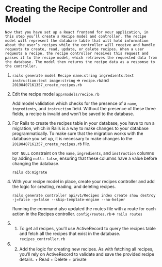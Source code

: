 # Creating the Recipe Controller and Model

    Now that you have set up a React frontend for your application, in this step you’ll create a Recipe model and controller. The recipe model will represent the database table that will hold information about the user’s recipes while the controller will receive and handle requests to create, read, update, or delete recipes. When a user requests a recipe, the recipe controller receives this request and passes it to the recipe model, which retrieves the requested data from the database. The model then returns the recipe data as a response to the controller.

1. `rails generate model Recipe name:string ingredients:text instruction:text image:string`
   => `recipe.rb`and `20190407161357_create_recipes.rb`
2. Edit the recipe model `app/models/recipe.rb`

   Add model validation which checks for the presence of a `name`, `ingredients`, and `instruction` field. Without the presence of these three fields, a recipe is invalid and won’t be saved to the database.

3. For Rails to create the recipes table in your database, you have to run a migration, which in Rails is a way to make changes to your database programmatically. To make sure that the migration works with the database you set up, it is necessary to make changes to the `20190407161357_create_recipes.rb` file.

   `NOT NULL` constraint on the `name`, `ingredients`, and `instruction` columns by adding `null: false`, ensuring that these columns have a value before changing the database.

   `rails db:migrate`

4. With your recipe model in place, create your recipes controller and add the logic for creating, reading, and deleting recipes.

   `rails generate controller api/v1/Recipes index create show destroy -j=false -y=false --skip-template-engine --no-helper`

   Running the command also updated the routes file with a route for each action in the Recipes controller. `config/routes.rb`=> `rails routes`

5. 1. To get all recipes, you’ll use ActiveRecord to query the recipes table and fetch all the recipes that exist in the database. `recipes_controller.rb`
6. 2. Add the logic for creating new recipes. As with fetching all recipes, you’ll rely on ActiveRecord to validate and save the provided recipe details. + Read + Delete + private
